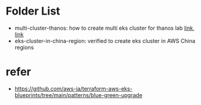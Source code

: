 # Folder List
- multi-cluster-thanos: how to create multi eks cluster for thanos lab [link](https://panlm.github.io/EKS/solutions/monitor/POC-prometheus-ha-architect-with-thanos/), [link](https://panlm.github.io/EKS/cluster/eks-cluster-with-terraform/)
- eks-cluster-in-china-region: verified to create eks cluster in AWS China regions

# refer
- https://github.com/aws-ia/terraform-aws-eks-blueprints/tree/main/patterns/blue-green-upgrade



